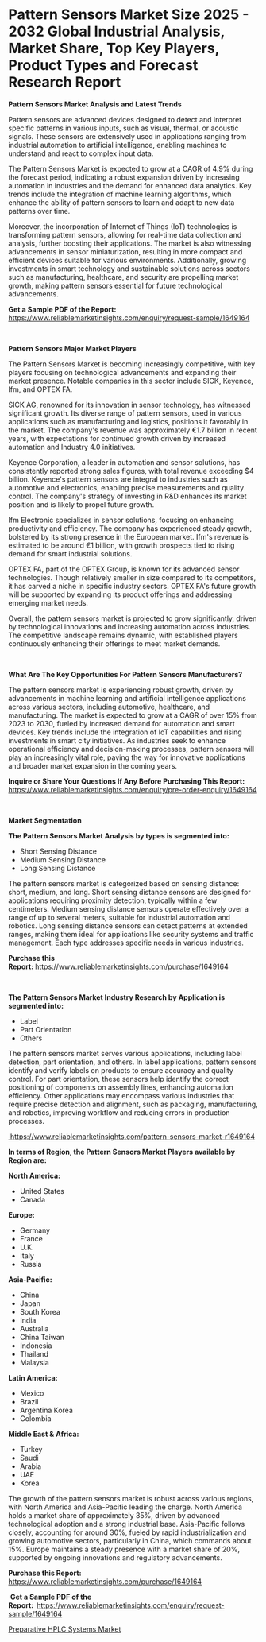 <p><h1>Pattern Sensors Market Size 2025 - 2032 Global Industrial Analysis, Market Share, Top Key Players, Product Types and Forecast Research Report</h1></p><p><strong>Pattern Sensors Market Analysis and Latest Trends</strong></p>
<p><p>Pattern sensors are advanced devices designed to detect and interpret specific patterns in various inputs, such as visual, thermal, or acoustic signals. These sensors are extensively used in applications ranging from industrial automation to artificial intelligence, enabling machines to understand and react to complex input data. </p><p>The Pattern Sensors Market is expected to grow at a CAGR of 4.9% during the forecast period, indicating a robust expansion driven by increasing automation in industries and the demand for enhanced data analytics. Key trends include the integration of machine learning algorithms, which enhance the ability of pattern sensors to learn and adapt to new data patterns over time. </p><p>Moreover, the incorporation of Internet of Things (IoT) technologies is transforming pattern sensors, allowing for real-time data collection and analysis, further boosting their applications. The market is also witnessing advancements in sensor miniaturization, resulting in more compact and efficient devices suitable for various environments. Additionally, growing investments in smart technology and sustainable solutions across sectors such as manufacturing, healthcare, and security are propelling market growth, making pattern sensors essential for future technological advancements.</p></p>
<p><strong>Get a Sample PDF of the Report:&nbsp;</strong> <a href="https://www.reliablemarketinsights.com/enquiry/request-sample/1649164?utm_campaign=2450&utm_medium=2&utm_source=Github&utm_content=ia&utm_term=18022025&utm_id=pattern-sensors">https://www.reliablemarketinsights.com/enquiry/request-sample/1649164</a></p>
<p>&nbsp;</p>
<p><strong>Pattern Sensors Major Market Players</strong></p>
<p><p>The Pattern Sensors Market is becoming increasingly competitive, with key players focusing on technological advancements and expanding their market presence. Notable companies in this sector include SICK, Keyence, Ifm, and OPTEX FA.</p><p>SICK AG, renowned for its innovation in sensor technology, has witnessed significant growth. Its diverse range of pattern sensors, used in various applications such as manufacturing and logistics, positions it favorably in the market. The company's revenue was approximately €1.7 billion in recent years, with expectations for continued growth driven by increased automation and Industry 4.0 initiatives.</p><p>Keyence Corporation, a leader in automation and sensor solutions, has consistently reported strong sales figures, with total revenue exceeding $4 billion. Keyence's pattern sensors are integral to industries such as automotive and electronics, enabling precise measurements and quality control. The company's strategy of investing in R&D enhances its market position and is likely to propel future growth.</p><p>Ifm Electronic specializes in sensor solutions, focusing on enhancing productivity and efficiency. The company has experienced steady growth, bolstered by its strong presence in the European market. Ifm's revenue is estimated to be around €1 billion, with growth prospects tied to rising demand for smart industrial solutions.</p><p>OPTEX FA, part of the OPTEX Group, is known for its advanced sensor technologies. Though relatively smaller in size compared to its competitors, it has carved a niche in specific industry sectors. OPTEX FA's future growth will be supported by expanding its product offerings and addressing emerging market needs.</p><p>Overall, the pattern sensors market is projected to grow significantly, driven by technological innovations and increasing automation across industries. The competitive landscape remains dynamic, with established players continuously enhancing their offerings to meet market demands.</p></p>
<p>&nbsp;</p>
<p><strong>What Are The Key Opportunities For Pattern Sensors Manufacturers?</strong></p>
<p><p>The pattern sensors market is experiencing robust growth, driven by advancements in machine learning and artificial intelligence applications across various sectors, including automotive, healthcare, and manufacturing. The market is expected to grow at a CAGR of over 15% from 2023 to 2030, fueled by increased demand for automation and smart devices. Key trends include the integration of IoT capabilities and rising investments in smart city initiatives. As industries seek to enhance operational efficiency and decision-making processes, pattern sensors will play an increasingly vital role, paving the way for innovative applications and broader market expansion in the coming years.</p></p>
<p><strong>Inquire or Share Your Questions If Any Before Purchasing This Report:</strong> <a href="https://www.reliablemarketinsights.com/enquiry/pre-order-enquiry/1649164?utm_campaign=2450&utm_medium=2&utm_source=Github&utm_content=ia&utm_term=18022025&utm_id=pattern-sensors">https://www.reliablemarketinsights.com/enquiry/pre-order-enquiry/1649164</a></p>
<p>&nbsp;</p>
<p><strong>Market Segmentation</strong></p>
<p><strong>The Pattern Sensors Market Analysis by types is segmented into:</strong></p>
<p><ul><li>Short Sensing Distance</li><li>Medium Sensing Distance</li><li>Long Sensing Distance</li></ul></p>
<p><p>The pattern sensors market is categorized based on sensing distance: short, medium, and long. Short sensing distance sensors are designed for applications requiring proximity detection, typically within a few centimeters. Medium sensing distance sensors operate effectively over a range of up to several meters, suitable for industrial automation and robotics. Long sensing distance sensors can detect patterns at extended ranges, making them ideal for applications like security systems and traffic management. Each type addresses specific needs in various industries.</p></p>
<p><strong>Purchase this Report:&nbsp;</strong><a href="https://www.reliablemarketinsights.com/purchase/1649164?utm_campaign=2450&utm_medium=2&utm_source=Github&utm_content=ia&utm_term=18022025&utm_id=pattern-sensors">https://www.reliablemarketinsights.com/purchase/1649164</a></p>
<p>&nbsp;</p>
<p><strong>The Pattern Sensors Market Industry Research by Application is segmented into:</strong></p>
<p><ul><li>Label</li><li>Part Orientation</li><li>Others</li></ul></p>
<p><p>The pattern sensors market serves various applications, including label detection, part orientation, and others. In label applications, pattern sensors identify and verify labels on products to ensure accuracy and quality control. For part orientation, these sensors help identify the correct positioning of components on assembly lines, enhancing automation efficiency. Other applications may encompass various industries that require precise detection and alignment, such as packaging, manufacturing, and robotics, improving workflow and reducing errors in production processes.</p></p>
<p><a href="https://www.reliablemarketinsights.com/pattern-sensors-market-r1649164?utm_campaign=2450&utm_medium=2&utm_source=Github&utm_content=ia&utm_term=18022025&utm_id=pattern-sensors">&nbsp;https://www.reliablemarketinsights.com/pattern-sensors-market-r1649164</a></p>
<p><strong>In terms of Region, the Pattern Sensors Market Players available by Region are:</strong></p>
<p>
    <p> <strong> North America: </strong>
        <ul>
            <li>United States</li>
            <li>Canada</li>
        </ul>
        </p> 
    <p> <strong> Europe: </strong>
        <ul>
            <li>Germany</li>
            <li>France</li>
            <li>U.K.</li>
            <li>Italy</li>
            <li>Russia</li>
        </ul>
        </p> 
    <p> <strong> Asia-Pacific: </strong>
        <ul>
            <li>China</li>
            <li>Japan</li>
            <li>South Korea</li>
            <li>India</li>
            <li>Australia</li>
            <li>China Taiwan</li>
            <li>Indonesia</li>
            <li>Thailand</li>
            <li>Malaysia</li>
        </ul>
        </p> 
    <p> <strong> Latin America: </strong>
        <ul>
            <li>Mexico</li>
            <li>Brazil</li>
            <li>Argentina Korea</li>
            <li>Colombia</li>
        </ul>
        </p> 
    <p> <strong> Middle East & Africa: </strong>
        <ul>
            <li>Turkey</li>
            <li>Saudi</li>
            <li>Arabia</li>
            <li>UAE</li>
            <li>Korea</li>
        </ul>
    </p>
    </p>
<p><p>The growth of the pattern sensors market is robust across various regions, with North America and Asia-Pacific leading the charge. North America holds a market share of approximately 35%, driven by advanced technological adoption and a strong industrial base. Asia-Pacific follows closely, accounting for around 30%, fueled by rapid industrialization and growing automotive sectors, particularly in China, which commands about 15%. Europe maintains a steady presence with a market share of 20%, supported by ongoing innovations and regulatory advancements.</p></p>
<p><strong>Purchase this Report: </strong><a href="https://www.reliablemarketinsights.com/purchase/1649164?utm_campaign=2450&utm_medium=2&utm_source=Github&utm_content=ia&utm_term=18022025&utm_id=pattern-sensors">https://www.reliablemarketinsights.com/purchase/1649164</a></p>
<p>&nbsp;<strong>Get a Sample PDF of the Report:&nbsp;&nbsp;</strong><a href="https://www.reliablemarketinsights.com/enquiry/request-sample/1649164?utm_campaign=2450&utm_medium=2&utm_source=Github&utm_content=ia&utm_term=18022025&utm_id=pattern-sensors">https://www.reliablemarketinsights.com/enquiry/request-sample/1649164</a></p>
<p><strong></strong></p>
<p><p><a href="https://github.com/laajzervo/Market-Research-Report-List-1/blob/main/preparative-hplc-systems-market.md?utm_campaign=2450&utm_medium=2&utm_source=Github&utm_content=ia&utm_term=18022025&utm_id=pattern-sensors">Preparative HPLC Systems Market</a></p></p>